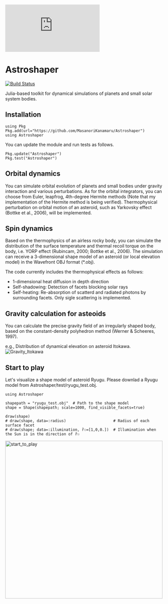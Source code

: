 
![test](https://github.com/MasanoriKanamaru/Astroshaper/files/7840328/Astroshaper_logo.pdf)


# Astroshaper

[![Build Status](https://travis-ci.com/MasanoriKanamaru/Astroshaper.svg?branch=main)](https://travis-ci.com/MasanoriKanamaru/Astroshaper)

Julia-based toolkit for dynamical simulations of planets and small solar system bodies.

## Installation

    using Pkg
    Pkg.add(url="https://github.com/MasanoriKanamaru/Astroshaper")
    using Astroshaper

You can update the module and run tests as follows.

    Pkg.update("Astroshaper")
    Pkg.test("Astroshaper")

## Orbital dynamics
You can simulate orbital evolution of planets and small bodies under gravity interaction and various perturbations.
As for the orbital integrators, you can choose from Euler, leapfrog,  4th-degree Hermite methods (Note that my implementation of the Hermite method is being verified). Thermophysical perturbation on orbital motion of an asteroid, such as Yarkovsky effect (Bottke et al., 2006), will be implemented.


## Spin dynamics
Based on the thermophysics of an airless rocky body, you can simulate the distribution of the surface temperature and thermal recoil torque on the body, i.e. YORP effect (Rubincam, 2000; Bottke et al., 2006). The simulation can receive a 3-dimensional shape model of an asteroid (or local elevation model) in the Wavefront OBJ format (*.obj).

The code currently includes the thermophysical effects as follows:
- 1-dimensional heat diffusion in depth direction
- Self-shadowing: Detection of facets blocking solar rays
- Self-heating: Re-absorption of scatterd and radiated photons by surrounding facets. Only sigle scattering is implemented.

## Gravity calculation for asteoids
You can calculate the precise gravity field of an irregularly shaped body, based on the constant-density polyhedron method (Werner & Scheeres, 1997).

e.g., Distribution of dynamical elevation on asteroid Itokawa.
![Gravity_Itokawa](https://user-images.githubusercontent.com/21192162/149465150-6cead63e-6027-402f-b866-5111dc5321a7.png)

## Start to play
Let's visualize a shape model of asteroid Ryugu.
Please downlad a Ryugu model from Astroshaper/test/ryugu_test.obj.

    using Astroshaper

    shapepath = "ryugu_test.obj"  # Path to the shape model
    shape = Shape(shapepath; scale=1000, find_visible_facets=true)

    draw(shape)
    # draw(shape, data=:radius)                     # Radius of each surface facet
    # draw(shape; data=:illumination, r̂☉=[1,0,0.])  # Illumination when the Sun is in the direction of r̂☉

<img width="500" alt="start_to_play" src="https://user-images.githubusercontent.com/21192162/148867940-21db4a00-8aef-4030-ab94-397d4f3b572c.png">

